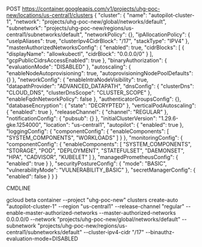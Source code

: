 POST https://container.googleapis.com/v1/projects/uhg-poc-new/locations/us-central1/clusters
{
  "cluster": {
    "name": "autopilot-cluster-1",
    "network": "projects/uhg-poc-new/global/networks/default",
    "subnetwork": "projects/uhg-poc-new/regions/us-central1/subnetworks/default",
    "networkPolicy": {},
    "ipAllocationPolicy": {
      "useIpAliases": true,
      "clusterIpv4CidrBlock": "/17",
      "stackType": "IPV4"
    },
    "masterAuthorizedNetworksConfig": {
      "enabled": true,
      "cidrBlocks": [
        {
          "displayName": "allowkubectl",
          "cidrBlock": "0.0.0.0/0"
        }
      ],
      "gcpPublicCidrsAccessEnabled": true
    },
    "binaryAuthorization": {
      "evaluationMode": "DISABLED"
    },
    "autoscaling": {
      "enableNodeAutoprovisioning": true,
      "autoprovisioningNodePoolDefaults": {}
    },
    "networkConfig": {
      "enableIntraNodeVisibility": true,
      "datapathProvider": "ADVANCED_DATAPATH",
      "dnsConfig": {
        "clusterDns": "CLOUD_DNS",
        "clusterDnsScope": "CLUSTER_SCOPE"
      },
      "enableFqdnNetworkPolicy": false
    },
    "authenticatorGroupsConfig": {},
    "databaseEncryption": {
      "state": "DECRYPTED"
    },
    "verticalPodAutoscaling": {
      "enabled": true
    },
    "releaseChannel": {
      "channel": "REGULAR"
    },
    "notificationConfig": {
      "pubsub": {}
    },
    "initialClusterVersion": "1.29.6-gke.1254000",
    "location": "us-central1",
    "autopilot": {
      "enabled": true
    },
    "loggingConfig": {
      "componentConfig": {
        "enableComponents": [
          "SYSTEM_COMPONENTS",
          "WORKLOADS"
        ]
      }
    },
    "monitoringConfig": {
      "componentConfig": {
        "enableComponents": [
          "SYSTEM_COMPONENTS",
          "STORAGE",
          "POD",
          "DEPLOYMENT",
          "STATEFULSET",
          "DAEMONSET",
          "HPA",
          "CADVISOR",
          "KUBELET"
        ]
      },
      "managedPrometheusConfig": {
        "enabled": true
      }
    },
    "securityPostureConfig": {
      "mode": "BASIC",
      "vulnerabilityMode": "VULNERABILITY_BASIC"
    },
    "secretManagerConfig": {
      "enabled": false
    }
  }
}



CMDLINE 

gcloud beta container --project "uhg-poc-new" clusters create-auto "autopilot-cluster-1" --region "us-central1" --release-channel "regular" --enable-master-authorized-networks --master-authorized-networks 0.0.0.0/0 --network "projects/uhg-poc-new/global/networks/default" --subnetwork "projects/uhg-poc-new/regions/us-central1/subnetworks/default" --cluster-ipv4-cidr "/17" --binauthz-evaluation-mode=DISABLED